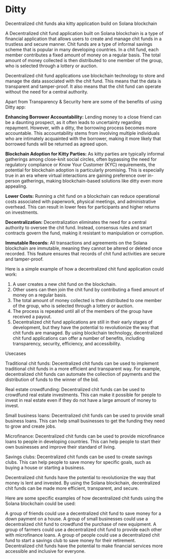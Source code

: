 # Ditty
Decentralized chit funds aka kitty application build on Solana blockchain


A Decentralized chit fund application built on Solana blockchain is a type of financial application that allows users to create and manage chit funds in a trustless and secure manner. Chit funds are a type of informal savings scheme that is popular in many developing countries. In a chit fund, each member contributes a fixed amount of money on a regular basis. The total amount of money collected is then distributed to one member of the group, who is selected through a lottery or auction.

Decentralized chit fund applications use blockchain technology to store and manage the data associated with the chit fund. This means that the data is transparent and tamper-proof. It also means that the chit fund can operate without the need for a central authority.

Apart from Transparency & Security here are some of the benefits of using Ditty app:

**Enhancing Borrower Accountability:**
Lending money to a close friend can be a daunting prospect, as it often leads to uncertainty regarding repayment. However, with a ditty, the borrowing process becomes more accountable. This accountability stems from involving multiple individuals who are intimately acquainted with the borrower, making it more likely that borrowed funds will be returned as agreed upon.

**Blockchain Adoption for Kitty Parties:**
As kitty parties are typically informal gatherings among close-knit social circles, often bypassing the need for regulatory compliance or Know Your Customer (KYC) requirements, the potential for blockchain adoption is particularly promising. This is especially true in an era where virtual interactions are gaining preference over in-person gatherings, making blockchain-based solutions like ditty even more appealing.

**Lower Costs:**
Running a chit fund on a blockchain can reduce operational costs associated with paperwork, physical meetings, and administrative overhead. This can result in lower fees for participants and higher returns on investments.

**Decentralization:**
Decentralization eliminates the need for a central authority to oversee the chit fund. Instead, consensus rules and smart contracts govern the fund, making it resistant to manipulation or corruption.

**Immutable Records:**
All transactions and agreements on the Solana blockchain are immutable, meaning they cannot be altered or deleted once recorded. This feature ensures that records of chit fund activities are secure and tamper-proof.

Here is a simple example of how a decentralized chit fund application could work:

1) A user creates a new chit fund on the blockchain.
2) Other users can then join the chit fund by contributing a fixed amount of money on a regular basis.
3) The total amount of money collected is then distributed to one member of the group, who is selected through a lottery or auction.
4) The process is repeated until all of the members of the group have received a payout.
5) Decentralized chit fund applications are still in their early stages of development, but they have the potential to revolutionize the way that chit funds are managed. By using blockchain technology, decentralized chit fund applications can offer a number of benefits, including transparency, security, efficiency, and accessibility.


Usecases 

Traditional chit funds: Decentralized chit funds can be used to implement traditional chit funds in a more efficient and transparent way. For example, decentralized chit funds can automate the collection of payments and the distribution of funds to the winner of the bid.

Real estate crowdfunding: Decentralized chit funds can be used to crowdfund real estate investments. This can make it possible for people to invest in real estate even if they do not have a large amount of money to invest.

Small business loans: Decentralized chit funds can be used to provide small business loans. This can help small businesses to get the funding they need to grow and create jobs.

Microfinance: Decentralized chit funds can be used to provide microfinance loans to people in developing countries. This can help people to start their own businesses and improve their standard of living.

Savings clubs: Decentralized chit funds can be used to create savings clubs. This can help people to save money for specific goals, such as buying a house or starting a business.

Decentralized chit funds have the potential to revolutionize the way that money is lent and invested. By using the Solana blockchain, decentralized chit funds can be made more efficient, transparent, and secure.

Here are some specific examples of how decentralized chit funds using the Solana blockchain could be used:

A group of friends could use a decentralized chit fund to save money for a down payment on a house.
A group of small businesses could use a decentralized chit fund to crowdfund the purchase of new equipment.
A group of farmers could use a decentralized chit fund to provide each other with microfinance loans.
A group of people could use a decentralized chit fund to start a savings club to save money for their retirement.
Decentralized chit funds have the potential to make financial services more accessible and inclusive for everyone.



